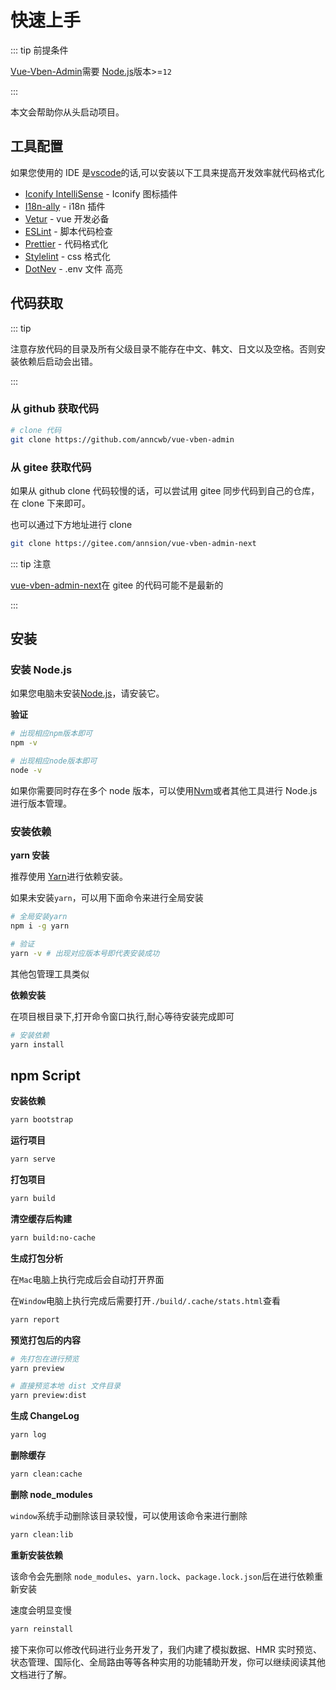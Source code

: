 # 快速上手

::: tip 前提条件

[Vue-Vben-Admin](https://github.com/anncwb/vue-vben-admin)需要 [Node.js](https://nodejs.org/en/)版本>=`12`

:::

本文会帮助你从头启动项目。

## 工具配置

如果您使用的 IDE 是[vscode](https://code.visualstudio.com/)的话,可以安装以下工具来提高开发效率就代码格式化

- [Iconify IntelliSense](https://marketplace.visualstudio.com/items?itemName=antfu.iconify) - Iconify 图标插件
- [I18n-ally](https://marketplace.visualstudio.com/items?itemName=antfu.i18n-ally) - i18n 插件
- [Vetur](https://marketplace.visualstudio.com/items?itemName=octref.vetur) - vue 开发必备
- [ESLint](https://marketplace.visualstudio.com/items?itemName=dbaeumer.vscode-eslint) - 脚本代码检查
- [Prettier](https://marketplace.visualstudio.com/items?itemName=esbenp.prettier-vscode) - 代码格式化
- [Stylelint](https://marketplace.visualstudio.com/items?itemName=stylelint.vscode-stylelint) - css 格式化
- [DotNev](https://marketplace.visualstudio.com/items?itemName=mikestead.dotenv) - .env 文件 高亮

## 代码获取

::: tip

注意存放代码的目录及所有父级目录不能存在中文、韩文、日文以及空格。否则安装依赖后启动会出错。

:::

### 从 github 获取代码

```bash
# clone 代码
git clone https://github.com/anncwb/vue-vben-admin

```

### 从 gitee 获取代码

如果从 github clone 代码较慢的话，可以尝试用 gitee 同步代码到自己的仓库，在 clone 下来即可。

也可以通过下方地址进行 clone

```bash
git clone https://gitee.com/annsion/vue-vben-admin-next
```

::: tip 注意

[vue-vben-admin-next](https://gitee.com/annsion/vue-vben-admin-next)在 gitee 的代码可能不是最新的

:::

## 安装

### 安装 Node.js

如果您电脑未安装[Node.js](https://nodejs.org/en/)，请安装它。

**验证**

```bash
# 出现相应npm版本即可
npm -v

# 出现相应node版本即可
node -v

```

如果你需要同时存在多个 node 版本，可以使用[Nvm](https://github.com/nvm-sh/nvm)或者其他工具进行 Node.js 进行版本管理。

### 安装依赖

**yarn 安装**

推荐使用 [Yarn](https://github.com/yarnpkg/yarn)进行依赖安装。

如果未安装`yarn`，可以用下面命令来进行全局安装

```bash
# 全局安装yarn
npm i -g yarn

# 验证
yarn -v # 出现对应版本号即代表安装成功
```

其他包管理工具类似

**依赖安装**

在项目根目录下,打开命令窗口执行,耐心等待安装完成即可

```bash
# 安装依赖
yarn install
```

## npm Script

**安装依赖**

```bash
yarn bootstrap
```

**运行项目**

```bash
yarn serve
```

**打包项目**

```bash
yarn build
```

**清空缓存后构建**

```bash
yarn build:no-cache
```

**生成打包分析**

在`Mac`电脑上执行完成后会自动打开界面

在`Window`电脑上执行完成后需要打开`./build/.cache/stats.html`查看

```bash
yarn report
```

**预览打包后的内容**

```bash
# 先打包在进行预览
yarn preview

# 直接预览本地 dist 文件目录
yarn preview:dist
```

**生成 ChangeLog**

```bash
yarn log
```

**删除缓存**

```bash
yarn clean:cache
```

**删除 node_modules**

`window`系统手动删除该目录较慢，可以使用该命令来进行删除

```bash
yarn clean:lib
```

**重新安装依赖**

该命令会先删除 `node_modules`、`yarn.lock`、`package.lock.json`后在进行依赖重新安装

速度会明显变慢

```bash
yarn reinstall
```

接下来你可以修改代码进行业务开发了，我们内建了模拟数据、HMR 实时预览、状态管理、国际化、全局路由等等各种实用的功能辅助开发，你可以继续阅读其他文档进行了解。
